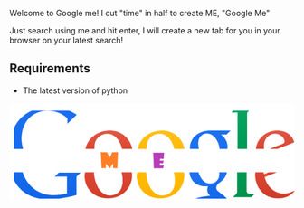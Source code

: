 Welcome to Google me!
I cut "time" in half to create ME, "Google Me"

Just search using me and hit enter, I will create a new tab for you in your browser on your latest search!

## Requirements
- The latest version of python

<img src='https://raw.githubusercontent.com/Firesean/GoogleMe/master/GoogleMe.png'/>
